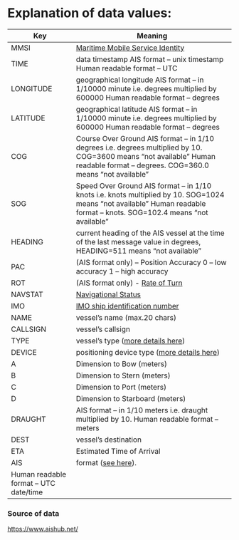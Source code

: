 # Explanation of data values:
| Key | Meaning | 
| -- | -- | 
| MMSI | [Maritime Mobile Service Identity](https://en.wikipedia.org/wiki/MMSI) |
| TIME | data timestamp AIS format – unix timestamp Human readable format – UTC |
| LONGITUDE | geographical longitude AIS format – in 1/10000 minute i.e. degrees multiplied by 600000 Human readable format – degrees |
| LATITUDE | geographical latitude AIS format – in 1/10000 minute i.e. degrees multiplied by 600000 Human readable format – degrees |
| COG | Course Over Ground AIS format – in 1/10 degrees i.e. degrees multiplied by 10. COG=3600 means “not available” Human readable format – degrees. COG=360.0 means “not available” |
| SOG | Speed Over Ground AIS format – in 1/10 knots i.e. knots multiplied by 10. SOG=1024 means “not available” Human readable format – knots. SOG=102.4 means “not available” |
| HEADING | current heading of the AIS vessel at the time of the last message value in degrees, HEADING=511 means “not available” |
| PAC | (AIS format only) – Position Accuracy 0 – low accuracy 1 – high accuracy |
| ROT | (AIS format only) - [Rate of Turn](https://www.navcen.uscg.gov/?pageName=AISMessagesA) |
| NAVSTAT | [Navigational Status](https://www.navcen.uscg.gov/?pageName=AISMessagesA) |
| IMO | [IMO ship identification number](https://en.wikipedia.org/wiki/IMO_ship_identification_number) |
| NAME | vessel’s name (max.20 chars) |
| CALLSIGN | vessel’s callsign |
| TYPE | vessel’s type ([more details here](https://www.navcen.uscg.gov/?pageName=AISMessagesA)) | 
| DEVICE | positioning device type ([more details here](https://www.navcen.uscg.gov/?pageName=AISMessagesA)) |
| A | Dimension to Bow (meters) |
| B | Dimension to Stern (meters) |
| C | Dimension to Port (meters) |
| D | Dimension to Starboard (meters) |
| DRAUGHT | AIS format – in 1/10 meters i.e. draught multiplied by 10. Human readable format – meters |
| DEST | vessel’s destination |
| ETA | Estimated Time of Arrival |
| AIS | format ([see here](https://www.navcen.uscg.gov/?pageName=AISMessagesA)). |
| Human readable format – UTC date/time |

### Source of data 
https://www.aishub.net/
